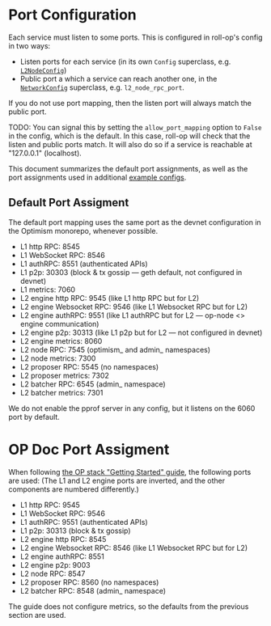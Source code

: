 # Port Configuration

Each service must listen to some ports. This is configured in roll-op's config in two ways:

- Listen ports for each service (in its own `Config` superclass, e.g. [`L2NodeConfig`])
- Public port a which a service can reach another one, in the [`NetworkConfig`] superclass, e.g.
  `l2_node_rpc_port`.

[`L2NodeConfig`]: ../config/l2_node.py
[`NetworkConfig`]: ../config/network.py

If you do not use port mapping, then the listen port will always match the public port.

TODO: You can signal this by setting the `allow_port_mapping` option to `False` in the config, which
is the default. In this case, roll-op will check that the listen and public ports match. It will
also do so if a service is reachable at "127.0.0.1" (localhost).

This document summarizes the default port assignments, as well as the port assignments used in
additional [example configs].

[example configs]: ../config/examples.py

## Default Port Assigment

The default port mapping uses the same port as the devnet configuration in the Optimism monorepo,
whenever possible.

- L1 http RPC: 8545
- L1 WebSocket RPC: 8546
- L1 authRPC: 8551 (authenticated APIs)
- L1 p2p: 30303 (block & tx gossip — geth default, not configured in devnet)
- L1 metrics: 7060
- L2 engine http RPC: 9545 (like L1 http RPC but for L2)
- L2 engine Websocket RPC: 9546 (like L1 Websocket RPC but for L2)
- L2 engine authRPC: 9551 (like L1 authRPC but for L2 — op-node <> engine communication)
- L2 engine p2p: 30313 (like L1 p2p but for L2 — not configured in devnet)
- L2 engine metrics: 8060
- L2 node RPC: 7545 (optimism_ and admin_ namespaces)
- L2 node metrics: 7300
- L2 proposer RPC: 5545 (no namespaces)
- L2 proposer metrics: 7302
- L2 batcher RPC: 6545 (admin_ namespace)
- L2 batcher metrics: 7301

We do not enable the pprof server in any config, but it listens on the 6060 port by default.

# OP Doc Port Assigment

When following [the OP stack "Getting Started" guide][getting-started], the following ports are used:
(The L1 and L2 engine ports are inverted, and the other components are numbered differently.)

[getting-started]: https://stack.optimism.io/docs/build/getting-started

- L1 http RPC: 9545
- L1 WebSocket RPC: 9546
- L1 authRPC: 9551 (authenticated APIs)
- L1 p2p: 30313 (block & tx gossip)
- L2 engine http RPC: 8545
- L2 engine Websocket RPC: 8546 (like L1 Websocket RPC but for L2)
- L2 engine authRPC: 8551
- L2 engine p2p: 9003
- L2 node RPC: 8547
- L2 proposer RPC: 8560 (no namespaces)
- L2 batcher RPC: 8548 (admin_ namespace)

The guide does not configure metrics, so the defaults from the previous section are used.